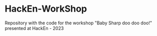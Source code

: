 # HackEn-WorkShop
Repository with the code for the workshop "Baby Sharp doo doo doo!" presented at HackEn - 2023
